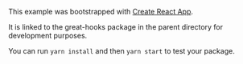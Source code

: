 This example was bootstrapped with [Create React App](https://github.com/facebook/create-react-app).

It is linked to the great-hooks package in the parent directory for development purposes.

You can run `yarn install` and then `yarn start` to test your package.
